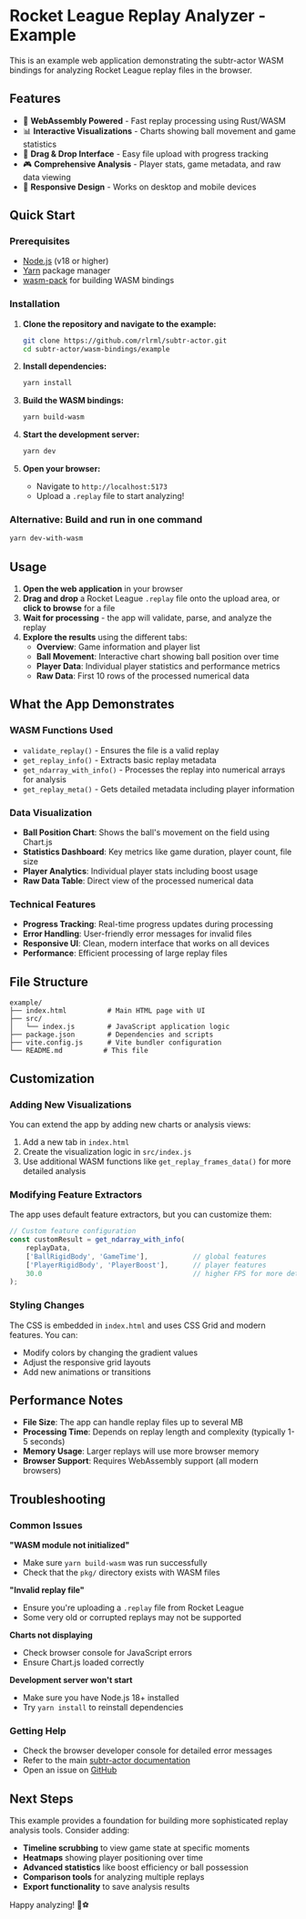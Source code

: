 # Rocket League Replay Analyzer - Example

This is an example web application demonstrating the subtr-actor WASM bindings for analyzing Rocket League replay files in the browser.

## Features

- 🚀 **WebAssembly Powered** - Fast replay processing using Rust/WASM
- 📊 **Interactive Visualizations** - Charts showing ball movement and game statistics  
- 📁 **Drag & Drop Interface** - Easy file upload with progress tracking
- 🎮 **Comprehensive Analysis** - Player stats, game metadata, and raw data viewing
- 📱 **Responsive Design** - Works on desktop and mobile devices

## Quick Start

### Prerequisites

- [Node.js](https://nodejs.org/) (v18 or higher)
- [Yarn](https://yarnpkg.com/) package manager
- [wasm-pack](https://rustwasm.github.io/wasm-pack/) for building WASM bindings

### Installation

1. **Clone the repository and navigate to the example:**
   ```bash
   git clone https://github.com/rlrml/subtr-actor.git
   cd subtr-actor/wasm-bindings/example
   ```

2. **Install dependencies:**
   ```bash
   yarn install
   ```

3. **Build the WASM bindings:**
   ```bash
   yarn build-wasm
   ```

4. **Start the development server:**
   ```bash
   yarn dev
   ```

5. **Open your browser:**
   - Navigate to `http://localhost:5173`
   - Upload a `.replay` file to start analyzing!

### Alternative: Build and run in one command

```bash
yarn dev-with-wasm
```

## Usage

1. **Open the web application** in your browser
2. **Drag and drop** a Rocket League `.replay` file onto the upload area, or **click to browse** for a file
3. **Wait for processing** - the app will validate, parse, and analyze the replay
4. **Explore the results** using the different tabs:
   - **Overview**: Game information and player list
   - **Ball Movement**: Interactive chart showing ball position over time
   - **Player Data**: Individual player statistics and performance metrics
   - **Raw Data**: First 10 rows of the processed numerical data

## What the App Demonstrates

### WASM Functions Used

- `validate_replay()` - Ensures the file is a valid replay
- `get_replay_info()` - Extracts basic replay metadata
- `get_ndarray_with_info()` - Processes the replay into numerical arrays for analysis
- `get_replay_meta()` - Gets detailed metadata including player information

### Data Visualization

- **Ball Position Chart**: Shows the ball's movement on the field using Chart.js
- **Statistics Dashboard**: Key metrics like game duration, player count, file size
- **Player Analytics**: Individual player stats including boost usage
- **Raw Data Table**: Direct view of the processed numerical data

### Technical Features

- **Progress Tracking**: Real-time progress updates during processing
- **Error Handling**: User-friendly error messages for invalid files
- **Responsive UI**: Clean, modern interface that works on all devices
- **Performance**: Efficient processing of large replay files

## File Structure

```
example/
├── index.html          # Main HTML page with UI
├── src/
│   └── index.js        # JavaScript application logic
├── package.json        # Dependencies and scripts
├── vite.config.js      # Vite bundler configuration
└── README.md          # This file
```

## Customization

### Adding New Visualizations

You can extend the app by adding new charts or analysis views:

1. Add a new tab in `index.html`
2. Create the visualization logic in `src/index.js`
3. Use additional WASM functions like `get_replay_frames_data()` for more detailed analysis

### Modifying Feature Extractors

The app uses default feature extractors, but you can customize them:

```javascript
// Custom feature configuration
const customResult = get_ndarray_with_info(
    replayData,
    ['BallRigidBody', 'GameTime'],           // global features
    ['PlayerRigidBody', 'PlayerBoost'],      // player features
    30.0                                     // higher FPS for more detail
);
```

### Styling Changes

The CSS is embedded in `index.html` and uses CSS Grid and modern features. You can:
- Modify colors by changing the gradient values
- Adjust the responsive grid layouts
- Add new animations or transitions

## Performance Notes

- **File Size**: The app can handle replay files up to several MB
- **Processing Time**: Depends on replay length and complexity (typically 1-5 seconds)
- **Memory Usage**: Larger replays will use more browser memory
- **Browser Support**: Requires WebAssembly support (all modern browsers)

## Troubleshooting

### Common Issues

**"WASM module not initialized"**
- Make sure `yarn build-wasm` was run successfully
- Check that the `pkg/` directory exists with WASM files

**"Invalid replay file"**
- Ensure you're uploading a `.replay` file from Rocket League
- Some very old or corrupted replays may not be supported

**Charts not displaying**
- Check browser console for JavaScript errors
- Ensure Chart.js loaded correctly

**Development server won't start**
- Make sure you have Node.js 18+ installed
- Try `yarn install` to reinstall dependencies

### Getting Help

- Check the browser developer console for detailed error messages
- Refer to the main [subtr-actor documentation](https://docs.rs/subtr-actor/)
- Open an issue on [GitHub](https://github.com/rlrml/subtr-actor/issues)

## Next Steps

This example provides a foundation for building more sophisticated replay analysis tools. Consider adding:

- **Timeline scrubbing** to view game state at specific moments
- **Heatmaps** showing player positioning over time
- **Advanced statistics** like boost efficiency or ball possession
- **Comparison tools** for analyzing multiple replays
- **Export functionality** to save analysis results

Happy analyzing! 🚗⚽